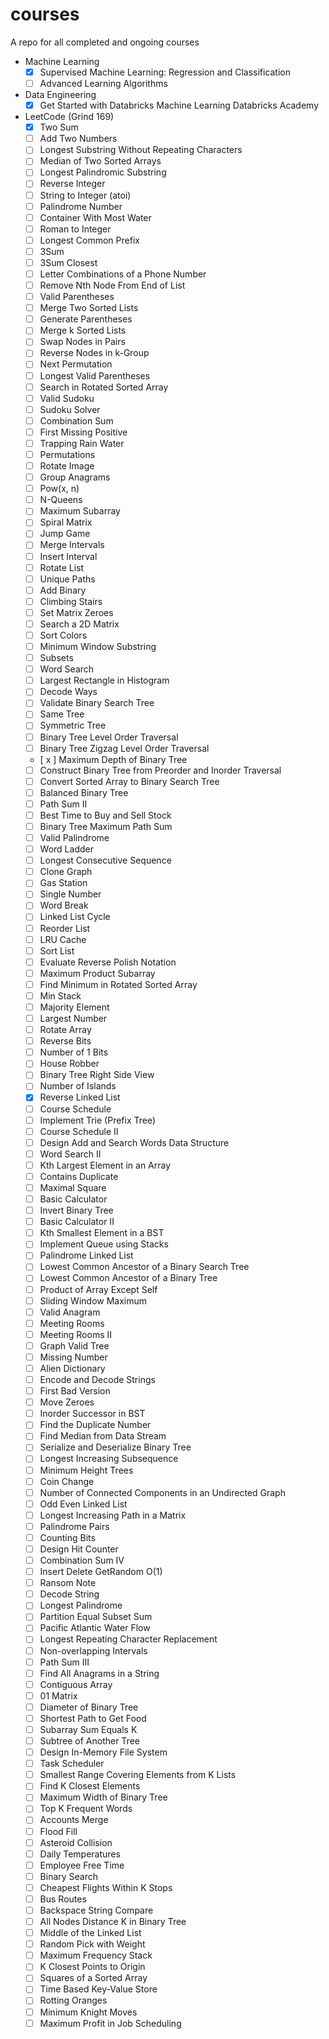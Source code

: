 # courses
A repo for all completed and ongoing courses

- Machine Learning
    - [x] Supervised Machine Learning: Regression and Classification
    - [ ] Advanced Learning Algorithms

- Data Engineering
    - [x] Get Started with Databricks Machine Learning Databricks Academy

- LeetCode (Grind 169)
    - [x] Two Sum
    - [ ] Add Two Numbers
    - [ ] Longest Substring Without Repeating Characters
    - [ ] Median of Two Sorted Arrays
    - [ ] Longest Palindromic Substring
    - [ ] Reverse Integer
    - [ ] String to Integer (atoi)
    - [ ] Palindrome Number
    - [ ] Container With Most Water
    - [ ] Roman to Integer
    - [ ] Longest Common Prefix
    - [ ] 3Sum
    - [ ] 3Sum Closest
    - [ ] Letter Combinations of a Phone Number
    - [ ] Remove Nth Node From End of List
    - [ ] Valid Parentheses
    - [ ] Merge Two Sorted Lists
    - [ ] Generate Parentheses
    - [ ] Merge k Sorted Lists
    - [ ] Swap Nodes in Pairs
    - [ ] Reverse Nodes in k-Group
    - [ ] Next Permutation
    - [ ] Longest Valid Parentheses
    - [ ] Search in Rotated Sorted Array
    - [ ] Valid Sudoku
    - [ ] Sudoku Solver
    - [ ] Combination Sum
    - [ ] First Missing Positive
    - [ ] Trapping Rain Water
    - [ ] Permutations
    - [ ] Rotate Image
    - [ ] Group Anagrams
    - [ ] Pow(x, n)
    - [ ] N-Queens
    - [ ] Maximum Subarray
    - [ ] Spiral Matrix
    - [ ] Jump Game
    - [ ] Merge Intervals
    - [ ] Insert Interval
    - [ ] Rotate List
    - [ ] Unique Paths
    - [ ] Add Binary
    - [ ] Climbing Stairs
    - [ ] Set Matrix Zeroes
    - [ ] Search a 2D Matrix
    - [ ] Sort Colors
    - [ ] Minimum Window Substring
    - [ ] Subsets
    - [ ] Word Search
    - [ ] Largest Rectangle in Histogram
    - [ ] Decode Ways
    - [ ] Validate Binary Search Tree
    - [ ] Same Tree
    - [ ] Symmetric Tree
    - [ ] Binary Tree Level Order Traversal
    - [ ] Binary Tree Zigzag Level Order Traversal
    - [ x ] Maximum Depth of Binary Tree
    - [ ] Construct Binary Tree from Preorder and Inorder Traversal
    - [ ] Convert Sorted Array to Binary Search Tree
    - [ ] Balanced Binary Tree
    - [ ] Path Sum II
    - [ ] Best Time to Buy and Sell Stock
    - [ ] Binary Tree Maximum Path Sum
    - [ ] Valid Palindrome
    - [ ] Word Ladder
    - [ ] Longest Consecutive Sequence
    - [ ] Clone Graph
    - [ ] Gas Station
    - [ ] Single Number
    - [ ] Word Break
    - [ ] Linked List Cycle
    - [ ] Reorder List
    - [ ] LRU Cache
    - [ ] Sort List
    - [ ] Evaluate Reverse Polish Notation
    - [ ] Maximum Product Subarray
    - [ ] Find Minimum in Rotated Sorted Array
    - [ ] Min Stack
    - [ ] Majority Element
    - [ ] Largest Number
    - [ ] Rotate Array
    - [ ] Reverse Bits
    - [ ] Number of 1 Bits
    - [ ] House Robber
    - [ ] Binary Tree Right Side View
    - [ ] Number of Islands
    - [x] Reverse Linked List
    - [ ] Course Schedule
    - [ ] Implement Trie (Prefix Tree)
    - [ ] Course Schedule II
    - [ ] Design Add and Search Words Data Structure
    - [ ] Word Search II
    - [ ] Kth Largest Element in an Array
    - [ ] Contains Duplicate
    - [ ] Maximal Square
    - [ ] Basic Calculator
    - [ ] Invert Binary Tree
    - [ ] Basic Calculator II
    - [ ] Kth Smallest Element in a BST
    - [ ] Implement Queue using Stacks
    - [ ] Palindrome Linked List
    - [ ] Lowest Common Ancestor of a Binary Search Tree
    - [ ] Lowest Common Ancestor of a Binary Tree
    - [ ] Product of Array Except Self
    - [ ] Sliding Window Maximum
    - [ ] Valid Anagram
    - [ ] Meeting Rooms
    - [ ] Meeting Rooms II
    - [ ] Graph Valid Tree
    - [ ] Missing Number
    - [ ] Alien Dictionary
    - [ ] Encode and Decode Strings
    - [ ] First Bad Version
    - [ ] Move Zeroes
    - [ ] Inorder Successor in BST
    - [ ] Find the Duplicate Number
    - [ ] Find Median from Data Stream
    - [ ] Serialize and Deserialize Binary Tree
    - [ ] Longest Increasing Subsequence
    - [ ] Minimum Height Trees
    - [ ] Coin Change
    - [ ] Number of Connected Components in an Undirected Graph
    - [ ] Odd Even Linked List
    - [ ] Longest Increasing Path in a Matrix
    - [ ] Palindrome Pairs
    - [ ] Counting Bits
    - [ ] Design Hit Counter
    - [ ] Combination Sum IV
    - [ ] Insert Delete GetRandom O(1)
    - [ ] Ransom Note
    - [ ] Decode String
    - [ ] Longest Palindrome
    - [ ] Partition Equal Subset Sum
    - [ ] Pacific Atlantic Water Flow
    - [ ] Longest Repeating Character Replacement
    - [ ] Non-overlapping Intervals
    - [ ] Path Sum III
    - [ ] Find All Anagrams in a String
    - [ ] Contiguous Array
    - [ ] 01 Matrix
    - [ ] Diameter of Binary Tree
    - [ ] Shortest Path to Get Food
    - [ ] Subarray Sum Equals K
    - [ ] Subtree of Another Tree
    - [ ] Design In-Memory File System
    - [ ] Task Scheduler
    - [ ] Smallest Range Covering Elements from K Lists
    - [ ] Find K Closest Elements
    - [ ] Maximum Width of Binary Tree
    - [ ] Top K Frequent Words
    - [ ] Accounts Merge
    - [ ] Flood Fill
    - [ ] Asteroid Collision
    - [ ] Daily Temperatures
    - [ ] Employee Free Time
    - [ ] Binary Search
    - [ ] Cheapest Flights Within K Stops
    - [ ] Bus Routes
    - [ ] Backspace String Compare
    - [ ] All Nodes Distance K in Binary Tree
    - [ ] Middle of the Linked List
    - [ ] Random Pick with Weight
    - [ ] Maximum Frequency Stack
    - [ ] K Closest Points to Origin
    - [ ] Squares of a Sorted Array
    - [ ] Time Based Key-Value Store
    - [ ] Rotting Oranges
    - [ ] Minimum Knight Moves
    - [ ] Maximum Profit in Job Scheduling